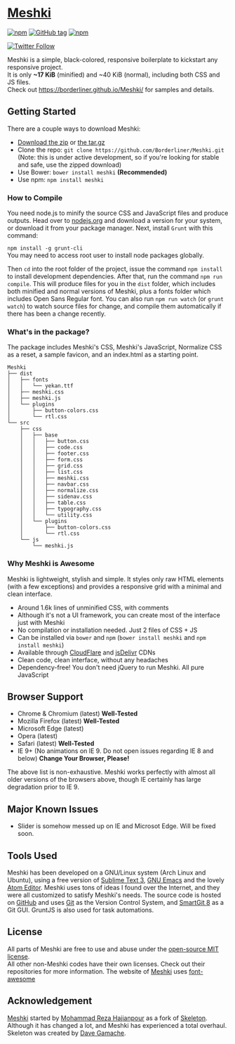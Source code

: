 # [Meshki](https://borderliner.github.io/Meshki/)
[![npm](https://img.shields.io/npm/dm/meshki.svg?maxAge=2592000?style=flat-square)](https://www.npmjs.com/package/meshki)
[![GitHub tag](https://img.shields.io/github/tag/borderliner/meshki.svg?maxAge=2592000?style=flat-square)](https://github.com/Borderliner/Meshki/releases)
[![npm](https://img.shields.io/npm/l/meshki.svg?maxAge=2592000?style=flat-square)](https://github.com/Borderliner/Meshki/blob/master/LICENSE.md)

[![Twitter Follow](https://img.shields.io/twitter/follow/meshki_ui.svg?style=social&label=Follow&maxAge=2592000?style=flat-square)](https://twitter.com/Meshki_UI)

Meshki is a simple, black-colored, responsive boilerplate to kickstart any responsive project.<br>
It is only <b>~17 KiB</b> (minified) and ~40 KiB (normal), including both CSS and JS files.<br>
Check out <https://borderliner.github.io/Meshki/> for samples and details.

## Getting Started

There are a couple ways to download Meshki:
- [Download the zip](https://github.com/Borderliner/Meshki/archive/v1.5.0.zip) or [the tar.gz](https://github.com/Borderliner/Meshki/archive/v1.5.0.tar.gz)
- Clone the repo: `git clone https://github.com/Borderliner/Meshki.git` (Note: this is under active development, so if you're looking for stable and safe, use the zipped download)
- Use Bower: `bower install meshki` **(Recommended)**
- Use npm: `npm install meshki`

### How to Compile
You need node.js to minify the source CSS and JavaScript files and produce outputs. Head over to [nodejs.org](https://nodejs.org/en/) and download a version for your system, or download it from your package manager. Next, install `Grunt` with this command:

`npm install -g grunt-cli`<br>
You may need to access root user to install node packages globally.

Then `cd` into the root folder of the project, issue the command `npm install` to install development dependencies. After that, run the command `npm run compile`. This will produce files for you in the `dist` folder, which includes both minified and normal versions of Meshki, plus a fonts folder which includes Open Sans Regular font. You can also run `npm run watch` (or `grunt watch`) to watch source files for change, and compile them automatically if there has been a change recently.

### What's in the package?

The package includes Meshki's CSS, Meshki's JavaScript, Normalize CSS as a reset, a sample favicon, and an index.html as a starting point.

```
Meshki
├── dist
│   ├── fonts
│   │   └── yekan.ttf
│   ├── meshki.css
│   ├── meshki.js
│   └── plugins
│       ├── button-colors.css
│       └── rtl.css
└── src
    ├── css
    │   ├── base
    │   │   ├── button.css
    │   │   ├── code.css
    │   │   ├── footer.css
    │   │   ├── form.css
    │   │   ├── grid.css
    │   │   ├── list.css
    │   │   ├── meshki.css
    │   │   ├── navbar.css
    │   │   ├── normalize.css
    │   │   ├── sidenav.css
    │   │   ├── table.css
    │   │   ├── typography.css
    │   │   └── utility.css
    │   └── plugins
    │       ├── button-colors.css
    │       └── rtl.css
    └── js
        └── meshki.js

```

### Why Meshki is Awesome

Meshki is lightweight, stylish and simple. It styles only raw HTML elements (with a few exceptions) and provides a responsive grid with a minimal and clean interface.
- Around 1.6k lines of unminified CSS, with comments
- Although it's not a UI framework, you can create most of the interface just with Meshki
- No compilation or installation needed. Just 2 files of CSS + JS
- Can be installed via `bower` and `npm` (`bower install meshki` and `npm install meshki`)
- Available through [CloudFlare](https://cdnjs.com/libraries/meshki) and [jsDelivr](https://www.jsdelivr.com/projects/meshki) CDNs
- Clean code, clean interface, without any headaches
- Dependency-free! You don't need jQuery to run Meshki. All pure JavaScript


## Browser Support

- Chrome & Chromium (latest) **Well-Tested**
- Mozilla Firefox (latest) **Well-Tested**
- Microsoft Edge (latest)
- Opera (latest)
- Safari (latest) **Well-Tested**
- IE 9+ (No animations on IE 9. Do not open issues regarding IE 8 and below) **Change Your Browser, Please!**

The above list is non-exhaustive. Meshki works perfectly with almost all older versions of the browsers above, though IE certainly has large degradation prior to IE 9.

## Major Known Issues
- Slider is somehow messed up on IE and Microsot Edge. Will be fixed soon.

## Tools Used

Meshki has been developed on a GNU/Linux system (Arch Linux and Ubuntu), using a free version of [Sublime Text 3](https://www.sublimetext.com/3), [GNU Emacs](https://www.gnu.org/s/emacs) and the lovely [Atom Editor](https://atom.io/). Meshki uses tons of ideas I found over the Internet, and they were all customized to satisfy Meshki's needs. The source code is hosted on [GitHub](https://github.com/) and uses [Git](https://git-scm.com/) as the Version Control System, and [SmartGit 8](https://www.syntevo.com/smartgit/) as a Git GUI. GruntJS is also used for task automations.

## License

All parts of Meshki are free to use and abuse under the [open-source MIT license](https://github.com/Borderliner/Meshki/blob/master/LICENSE.md).<br>
All other non-Meshki codes have their own licenses. Check out their repositories for more information.
The website of [Meshki](https://borderliner.github.io/Meshki/) uses [font-awesome](http://fontawesome.io/)

## Acknowledgement

[Meshki](https://borderliner.github.io/Meshki/) started by [Mohammad Reza Hajianpour](mailto:hajianpour.mr@gmail.com) as a fork of [Skeleton](https://github.com/dhg/Skeleton). Although it has changed a lot, and Meshki has experienced a total overhaul.<br>
Skeleton was created by [Dave Gamache](https://twitter.com/dhg).

